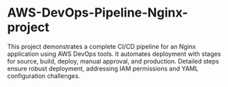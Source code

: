 # AWS-DevOps-Pipeline-Nginx-project
This project demonstrates a complete CI/CD pipeline for an Nginx application using AWS DevOps tools. It automates deployment with stages for source, build, deploy, manual approval, and production. Detailed steps ensure robust deployment, addressing IAM permissions and YAML configuration challenges.
